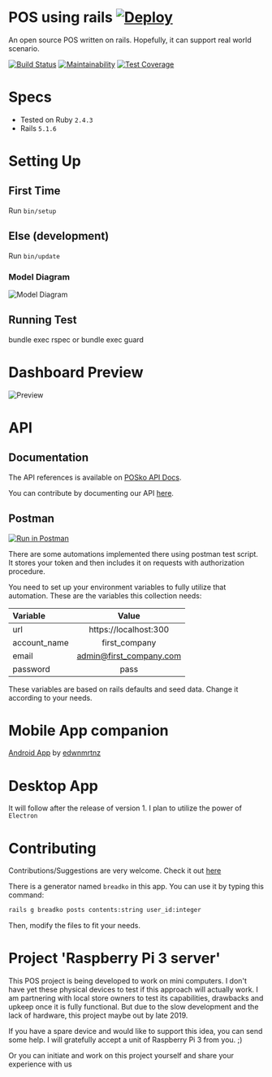 # POS using rails [![Deploy](https://www.herokucdn.com/deploy/button.svg)](https://heroku.com/deploy?template=https://github.com/neume/posko/tree/develop)
  An open source POS written on rails. Hopefully, it can support real world scenario.


[![Build Status](https://travis-ci.org/neume/posko.svg?branch=develop)](https://travis-ci.org/neume/posko)
[![Maintainability](https://api.codeclimate.com/v1/badges/12cd8cf666a27e7c7b10/maintainability)](https://codeclimate.com/github/neume/posko/maintainability)
[![Test Coverage](https://api.codeclimate.com/v1/badges/12cd8cf666a27e7c7b10/test_coverage)](https://codeclimate.com/github/neume/posko/test_coverage)

# Specs
* Tested on Ruby ``` 2.4.3 ```
* Rails ```5.1.6```

# Setting Up
## First Time
  Run ``` bin/setup ```

## Else (development)
  Run ``` bin/update ```

### Model Diagram
![Model Diagram][model-diagram]

[model-diagram]: ../develop/doc/models_brief.svg "Model Diagram"

## Running Test
  bundle exec rspec
or
  bundle exec guard
# Dashboard Preview

![Preview][preview]

[preview]: ../develop/app/assets/images/sample.png "Preview"


# API
## Documentation
The API references is available on [POSko API Docs](https://neume.github.io/posko-api-docs/).

You can contribute by documenting our API [here](https://github.com/neume/posko-api-docs).

## Postman
[![Run in Postman](https://run.pstmn.io/button.svg)](https://app.getpostman.com/run-collection/9dfaf1eb5d5768ecaae0)

There are some automations implemented there using postman test script. It stores your token and then includes it on requests with authorization procedure.

You need to set up your environment variables to fully utilize that automation. These are the variables this collection needs:

| Variable     |          Value          |
|:-------------|:-----------------------:|
| url          |  https://localhost:300  |
| account_name |      first_company      |
| email        | admin@first_company.com |
| password     |          pass           |

These variables are based on rails defaults and seed data. Change it according to your needs.

# Mobile App companion
[Android App](https://github.com/edwnmrtnz/posko) by [edwnmrtnz](https://github.com/edwnmrtnz)

# Desktop App
  It will follow after the release of version 1. I plan to utilize the power of ```Electron```

# Contributing
  Contributions/Suggestions are very welcome. Check it out [here](https://github.com/neume/posko])

  There is a generator named ```breadko``` in this app. You can use it by typing this command:

``` sh
rails g breadko posts contents:string user_id:integer
```
  Then, modify the files to fit your needs.


# Project 'Raspberry Pi 3 server'
This POS project is being developed to work on mini computers. I don't have yet these physical
devices to test if this approach will actually work. I am partnering with local
store owners to test its capabilities, drawbacks and upkeep once it is fully functional.
But due to the slow development and the lack of hardware, this project maybe out
by late 2019.

If you have a spare device and would like to support this idea, you can send some help. I will gratefully accept a unit of Raspberry Pi 3 from you. ;)

Or you can initiate and work on this project yourself and share your experience with us
